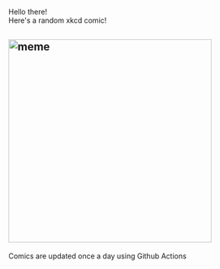Hello there! <br>Here's a random xkcd comic!<br>
## <img src="https://imgs.xkcd.com/comics/speed_and_danger.png" alt="meme" width="400"/><br>
Comics are updated once a day using Github Actions